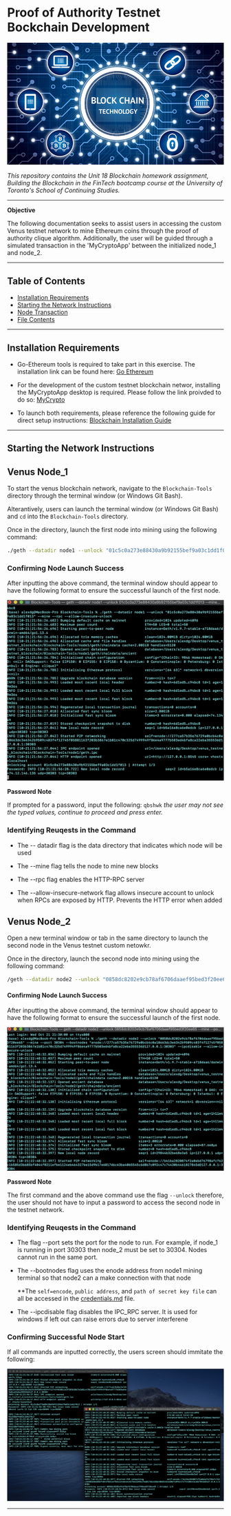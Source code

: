 # Proof of Authority Testnet Bockchain Development

![into_img](blockchain.png)

*This repository contains the Unit 18 Blockchain homework assignment, Building the Blockchain in the FinTech bootcamp course at the University of Toronto's School of Continuing Studies.*

---

**Objective**

The following documentation seeks to assist users in accessing the custom Venus testnet network to mine Ethereum coins through the proof of authority clique algorithm. Additionally, the user will be guided through a simulated transaction in the 'MyCryptoApp' between the initialized node_1 and node_2. 

---

## Table of Contents
- [Installation Requirements](#Installation-Requirements)
- [Starting the Network Instructions](#Starting-the-Network-Instructions)
- [Node Transaction](#Venus-Testnet-Network-Transaction)
- [File Contents](#File-Contents)

---

## Installation Requirements 

- Go-Ethereum tools is required to take part in this exercise. The installation link can be found here: [Go Ethereum](https://geth.ethereum.org/)

- For the development of the custom testnet blockchain networ, installing the MyCryptoApp desktop is required. Please follow the link proivded to do so: [MyCrypto](https://www.mycrypto.com/)

- To launch both requirements, please reference the following guide for direct setup instructions: [Blockchain Installation Guide](resources/blockchain-install-guide.md)

---

## Starting the Network Instructions 

## Venus Node_1

To start the venus blockchain network, navigate to the `Blockchain-Tools` directory through the terminal window (or Windows Git Bash). 

Alterantively, users can launch the terminal window (or Windows Git Bash) and `cd` into the `Blockchain-Tools` directory. 

Once in the directory, launch the first node into mining using the following command: 

```bash
./geth --datadir node1 --unlock "01c5c0a273e88430a9b92155bef9a03c1dd1f013" --mine --rpc --allow-insecure-unlock
```
### Confirming Node Launch Success 

After inputting the above command, the terminal window should appear to have the following format to ensure the successful launch of the first node. 

![starting_node_1](screenshots/starting_nodes/starting_node_1.png)

**Password Note**

If prompted for a password, input the following: `qbshwk` *the user may not see the typed values, continue to proceed and press enter.* 

### Identifying Reuqests in the Command

* The -- datadir flag is the data directory that indicates which node will be used

* The --mine flag tells the node to mine new blocks

* The --rpc flag enables the HTTP-RPC server

* The --allow-insecure-network flag allows insecure account to unlock when RPCs are exposed by HTTP. Prevents the HTTP error when added

## Venus Node_2 

Open a new terminal window or tab in the same directory to launch the second node in the Venus testnet custom netowkr. 

Once in the directory, launch the second node into mining using the following command: 

```bash
/geth --datadir node2 --unlock "0858dc8202e9cb78af6706daaef95bed3f20ee65" --mine --port 30304 --bootnodes "enode://277ca57b35e76729a0bcb4c0a10663dc3e6342b9509c483f4f12745f05881163f203b3867e1b81c470c325d7499949f86e4a9777b503ed4bfa8ca22eba355536@127.0.0.1:30303" --ipcdisable --allow-insecure-unlock
```

#### Confirming Node Launch Success 

After inputting the above command, the terminal window should appear to have the following format to ensure the successful launch of the first node. 

![starting_node_2](screenshots/starting_nodes/Starting_node_2.png)

**Password Note**

The first command and the above command use the flag `--unlock` therefore, the user should not have to input a password to access the second node in the testnet network. 

### Identifying Reuqests in the Command

* The flag --port sets the port for the node to run. For example, if node_1 is running in port 30303 then node_2 must be set to 30304. Nodes cannot run in the same port. 

* The --bootnodes flag uses the enode address from node1 mining terminal so that node2 can a make connection with that node

    **The `self=encode`, `public address`, and `path of secret key file` can all be accessed in the [credentials.md](POA_custom_network/credentials.md) file.  

* The --ipcdisable flag disables the IPC_RPC server. It is used for windows if left out can raise errors due to server interferene 

### Confirming Successful Node Start

If all commands are inputted correctly, the users screen should immitate the following: 

![both_nodes_running](screenshots/create_and_initialize_nodes/both_nodes_running.png)

---

